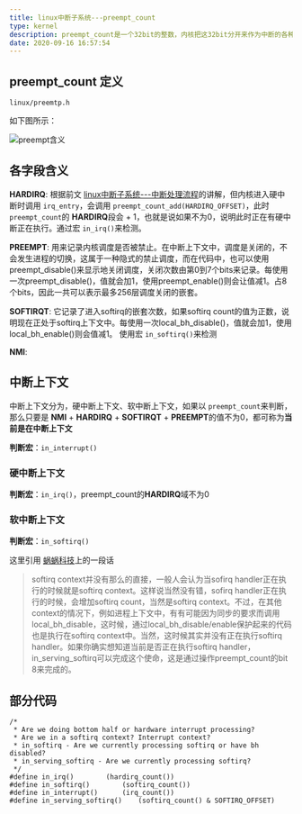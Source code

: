 ```yaml
---
title: linux中断子系统---preempt_count
type: kernel
description: preempt_count是一个32bit的整数，内核把这32bit分开来作为中断的各种标记，用来判断当前所处的终端上下文，以及是否有中断程序再执行
date: 2020-09-16 16:57:54
---
```


## preempt_count 定义

`linux/preemtp.h`

如下图所示：

![preempt含义](/images/preempt.png)

## 各字段含义

**HARDIRQ**: 根据前文 [linux中断子系统---中断处理流程](https://peiyake.com/2020/09/16/kernel/linux中断子系统---中断处理流程/)的讲解，但内核进入硬中断时调用 `irq_entry`，会调用 `preempt_count_add(HARDIRQ_OFFSET)`，此时 `preempt_count`的 **HARDIRQ**段会 + 1，也就是说如果不为0，说明此时正在有硬中断正在执行。通过宏 `in_irq()`来检测。

**PREEMPT**: 用来记录内核调度是否被禁止。在中断上下文中，调度是关闭的，不会发生进程的切换，这属于一种隐式的禁止调度，而在代码中，也可以使用preempt_disable()来显示地关闭调度，关闭次数由第0到7个bits来记录。每使用一次preempt_disable()，值就会加1，使用preempt_enable()则会让值减1。占8个bits，因此一共可以表示最多256层调度关闭的嵌套。

**SOFTIRQT**: 它记录了进入softirq的嵌套次数，如果softirq count的值为正数，说明现在正处于softirq上下文中。每使用一次local_bh_disable()，值就会加1，使用local_bh_enable()则会值减1。 使用宏 `in_softirq()`来检测

**NMI**:

## 中断上下文

中断上下文分为，硬中断上下文、软中断上下文，如果以 `preempt_count`来判断，那么只要是 **NMI** + **HARDIRQ** + **SOFTIRQT** + **PREEMPT**的值不为0，都可称为**当前是在中断上下文**

**判断宏**：`in_interrupt()`

### 硬中断上下文

**判断宏**：`in_irq()`，preempt_count的**HARDIRQ**域不为0

### 软中断上下文

**判断宏**：`in_softirq()`

这里引用 [蜗蜗科技]()上的一段话

>softirq context并没有那么的直接，一般人会认为当sofirq handler正在执行的时候就是softirq context。这样说当然没有错，sofirq handler正在执行的时候，会增加softirq count，当然是softirq context。不过，在其他context的情况下，例如进程上下文中，有有可能因为同步的要求而调用local_bh_disable，这时候，通过local_bh_disable/enable保护起来的代码也是执行在softirq context中。当然，这时候其实并没有正在执行softirq handler。如果你确实想知道当前是否正在执行softirq handler，in_serving_softirq可以完成这个使命，这是通过操作preempt_count的bit 8来完成的。


## 部分代码

```
/*
 * Are we doing bottom half or hardware interrupt processing?
 * Are we in a softirq context? Interrupt context?
 * in_softirq - Are we currently processing softirq or have bh disabled?
 * in_serving_softirq - Are we currently processing softirq?
 */
#define in_irq()		(hardirq_count())
#define in_softirq()		(softirq_count())
#define in_interrupt()		(irq_count())
#define in_serving_softirq()	(softirq_count() & SOFTIRQ_OFFSET)
```

